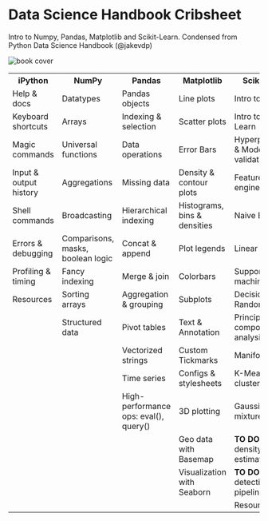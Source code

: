 # Data Science Handbook Cribsheet
Intro to Numpy, Pandas, Matplotlib and Scikit-Learn. Condensed from Python Data Science Handbook (@jakevdp)

![book cover](/figures/PDSH-cover.png)

<table>
  <tr>
    <th>iPython</th>
    <th>NumPy</th>
    <th>Pandas</th>
    <th>Matplotlib</th>
    <th>Scikit-Learn</th>
  </tr>
  <tr>
    <td>Help & docs</td>
    <td>Datatypes</td>
    <td>Pandas objects</td>
    <td>Line plots</td>
    <td>Intro to ML</td></tr>
  <tr>
    <td>Keyboard shortcuts</td>
    <td>Arrays</td>
    <td>Indexing & selection</td>
    <td>Scatter plots</td>
    <td>Intro to Scikit-Learn</td></tr>
  <tr>
    <td>Magic commands</td>
    <td>Universal functions</td>
    <td>Data operations</td>
    <td>Error Bars</td>
    <td>Hyperparameters & Model validation</td></tr>
   <tr>
    <td>Input & output history</td>
    <td>Aggregations</td>
    <td>Missing data</td>
    <td>Density & contour plots</td>
    <td>Feature engineering</td></tr>
   <tr>
    <td>Shell commands</td>
    <td>Broadcasting</td>
    <td>Hierarchical indexing</td>
    <td>Histograms, bins & densities</td>
    <td>Naive Bayes</td></tr>
   <tr>
    <td>Errors & debugging</td>
    <td>Comparisons, masks, boolean logic</td>
    <td>Concat & append</td>
    <td>Plot legends</td>
    <td>Linear regression</td></tr>
   <tr>
    <td>Profiling & timing</td>
    <td>Fancy indexing</td>
    <td>Merge & join</td>
    <td>Colorbars</td>
    <td>Support vector machines (SVM)</td></tr>
   <tr>
    <td>Resources</td>
    <td>Sorting arrays</td>
    <td>Aggregation & grouping</td>
    <td>Subplots</td>
    <td>Decision trees & Random forests</td></tr>
   <tr>
    <td></td>
    <td>Structured data</td>
    <td>Pivot tables</td>
    <td>Text & Annotation</td>
    <td>Principal component analysis (PCA)</td></tr>
   <tr>
    <td></td>
    <td></td>
    <td>Vectorized strings</td>
    <td>Custom Tickmarks</td>
    <td>Manifold learning</td></tr>
   <tr>
    <td></td>
    <td></td>
    <td>Time series</td>
    <td>Configs & stylesheets</td>
    <td>K-Means clustering</td></tr>
   <tr>
    <td></td>
    <td></td>
    <td>High-performance ops: eval(), query()</td>
    <td>3D plotting</td>
    <td>Gaussian mixtures</td></tr>
   <tr>
    <td></td>
    <td></td>
    <td></td>
    <td>Geo data with Basemap</td>
     <td><strong>TO DO:</strong>Kernel density estimation (KDE)</td></tr>
   <tr>
    <td></td>
    <td></td>
    <td></td>
    <td>Visualization with Seaborn</td>
     <td><strong>TO DO:</strong>Face detection pipeline</td></tr>
   <tr>
    <td></td>
    <td></td>
    <td></td>
    <td></td>
    <td>Resources</td></tr>
</table>
